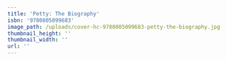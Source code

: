 ```yaml
---
title: 'Petty: The Biography'
isbn: '9780805099683'
image_path: /uploads/cover-hc-9780805099683-petty-the-biography.jpg
thumbnail_height: ''
thumbnail_width: ''
url: ''
---
```


